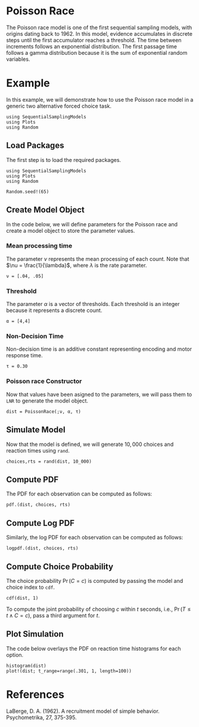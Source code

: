 # Poisson Race

The Poisson race model is one of the first sequential sampling models, with origins dating back to 1962. In this model, evidence accumulates in discrete steps until the first accumulator reaches a threshold. The time between increments follows an exponential distribution. The first passage time follows a gamma distribution because it is the sum of exponential random variables.  

# Example
In this example, we will demonstrate how to use the Poisson race model in a generic two alternative forced choice task.
```@setup poisson_race
using SequentialSamplingModels
using Plots 
using Random
```

## Load Packages
The first step is to load the required packages.

```@example poisson_race
using SequentialSamplingModels
using Plots 
using Random

Random.seed!(65)
```
## Create Model Object
In the code below, we will define parameters for the Poisson race and create a model object to store the parameter values.

### Mean processing time

The parameter $\nu$ represents the mean processing of each count. Note that $\nu = \frac{1}{\lambda}$, where $\lambda$ is the rate parameter. 

```@example poisson_race
ν = [.04, .05]
```

### Threshold

The parameter $\alpha$ is a vector of thresholds. Each threshold is an integer because it represents a discrete count.

```@example poisson_race
α = [4,4]
```
### Non-Decision Time
Non-decision time is an additive constant representing encoding and motor response time.
```@example poisson_race
τ = 0.30
```
### Poisson race Constructor

Now that values have been asigned to the parameters, we will pass them to `LNR` to generate the model object.

```@example poisson_race
dist = PoissonRace(;ν, α, τ)
```
## Simulate Model

Now that the model is defined, we will generate $10,000$ choices and reaction times using `rand`.

 ```@example poisson_race
 choices,rts = rand(dist, 10_000)
```
## Compute PDF
The PDF for each observation can be computed as follows:
 ```@example poisson_race
pdf.(dist, choices, rts)
```

## Compute Log PDF
Similarly, the log PDF for each observation can be computed as follows:

 ```@example poisson_race
logpdf.(dist, choices, rts)
```

## Compute Choice Probability
The choice probability $\Pr(C=c)$ is computed by passing the model and choice index to `cdf`.

 ```@example poisson_race 
cdf(dist, 1)
```
To compute the joint probability of choosing $c$ within $t$ seconds, i.e., $\Pr(T \leq t \wedge C=c)$, pass a third argument for $t$.

## Plot Simulation
The code below overlays the PDF on reaction time histograms for each option.
 ```@example poisson_race
histogram(dist)
plot!(dist; t_range=range(.301, 1, length=100))
```
# References

LaBerge, D. A. (1962). A recruitment model of simple behavior. Psychometrika, 27, 375-395.

